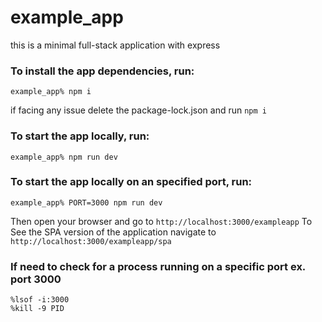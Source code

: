 # example_app
this is a minimal full-stack application with express

### To install the app dependencies, run:
```shell
example_app% npm i
```
if facing any issue delete the package-lock.json and run `npm i`

### To start the app locally, run:
```shell
example_app% npm run dev
```
### To start the app locally on an specified port, run:
```shell
example_app% PORT=3000 npm run dev
```
Then open your browser and go to `http://localhost:3000/exampleapp`
To See the SPA version of the application navigate to `http://localhost:3000/exampleapp/spa`

### If need to check for a process running on a specific port ex. port 3000
```shell
%lsof -i:3000
%kill -9 PID